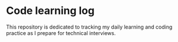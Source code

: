 # Code learning log
This repository is dedicated to tracking my daily learning and coding practice as I prepare for technical interviews.
